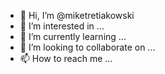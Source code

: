 - 👋 Hi, I’m @miketretiakowski
- 👀 I’m interested in ...
- 🌱 I’m currently learning ...
- 💞️ I’m looking to collaborate on ...
- 📫 How to reach me ...

<!---
miketretiakowski/miketretiakowski is a ✨ special ✨ repository because its `README.md` (this file) appears on your GitHub profile.
You can click the Preview link to take a look at your changes.
--->
